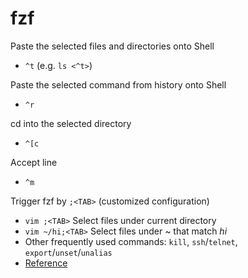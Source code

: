 # fzf

Paste the selected files and directories onto Shell
- `^t` (e.g. `ls <^t>`)

Paste the selected command from history onto Shell
- `^r`

cd into the selected directory
- `^[c`

Accept line
- `^m`

Trigger fzf by `;<TAB>` (customized configuration)
- `vim ;<TAB>`             Select files under current directory
- `vim ~/hi;<TAB>`         Select files under ~ that match *hi*
- Other frequently used commands: `kill`, `ssh`/`telnet`, `export`/`unset`/`unalias`
- [Reference](https://github.com/junegunn/fzf/wiki/Configuring-fuzzy-completion#dedicated-completion-key)
